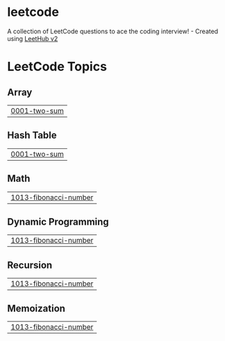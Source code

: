 # leetcode
A collection of LeetCode questions to ace the coding interview! - Created using [LeetHub v2](https://github.com/arunbhardwaj/LeetHub-2.0)

<!---LeetCode Topics Start-->
# LeetCode Topics
## Array
|  |
| ------- |
| [0001-two-sum](https://github.com/Ayesha328915/leetcode/tree/master/0001-two-sum) |
## Hash Table
|  |
| ------- |
| [0001-two-sum](https://github.com/Ayesha328915/leetcode/tree/master/0001-two-sum) |
## Math
|  |
| ------- |
| [1013-fibonacci-number](https://github.com/Ayesha328915/leetcode/tree/master/1013-fibonacci-number) |
## Dynamic Programming
|  |
| ------- |
| [1013-fibonacci-number](https://github.com/Ayesha328915/leetcode/tree/master/1013-fibonacci-number) |
## Recursion
|  |
| ------- |
| [1013-fibonacci-number](https://github.com/Ayesha328915/leetcode/tree/master/1013-fibonacci-number) |
## Memoization
|  |
| ------- |
| [1013-fibonacci-number](https://github.com/Ayesha328915/leetcode/tree/master/1013-fibonacci-number) |
<!---LeetCode Topics End-->
